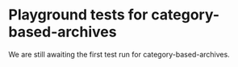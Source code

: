 # Playground tests for category-based-archives
We are still awaiting the first test run for category-based-archives.
